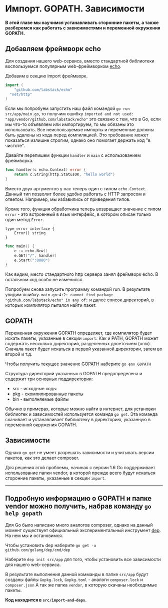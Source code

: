 # Импорт. GOPATH. Зависимости

**В этой главе мы научимся устанавливать сторонние пакеты, а также
разберемся как работать с зависимостями и переменной
окружения GOPATH.**

## Добавляем фреймворк echo

Для создания нашего web-сервиса, вместо стандартной библиотеки 
воспользуемся популярным web-фреймворком
[echo](https://github.com/labstack/echo).

Добавим в секцию import фреймворк.

```go
import (
	"github.com/labstack/echo"
  "net/http"
)
```

Если мы попробуем запустить наш файл командой `go run src/app/main.go`, то получим
ошибку `imported and not used: "app/vendor/github.com/labstack/echo"` это связано с тем,
что в Go, если мы что-то объявляем или импортируем, то мы обязаны это использовать. Все неиспользуемые
импорты и переменные должны быть удалены из кода перед компиляцией. Это требование может
показаться излишне строгим, однако оно помогает держать код "в чистоте".

Давайте перепишем функции `handler` и `main` c использованием фреймворка.

```go
func handler(c echo.Context) error {
	return c.String(http.StatusOK, "hello world")
}
```

Вместо двух аргументов у нас теперь один с типом `echo.Context`. Данный тип позволит
более удобно работать с HTTP запросом и ответом. Например, мы избавились от приведения
типов.

Кроме того, функция обработчика теперь возвращает значение с типом `error` - это встроенный в
язык интерфейс, в котором описан только один метод `Error`.

```
type error interface {
    Error() string
}
```


```go
func main() {
	e := echo.New()
	e.GET("/", handler)
	e.Start(":8080")
}
```

Как видим, место стандартного http сервера занял фреймворк echo. В остальном код особо
не изменился.

Попробуем снова запусить программу командой run. В результате увидим ошибку.
`main.go:4:2: cannot find package "github.com/labstack/echo" in any of:` и далее
список директорий, в которых компилятор пытался найти пакет.

## GOPATH

Переменная окружения GOPATH определяет, где компилятор будет искать
пакеты, указанные в секции `import`. Как и PATH, GOPATH может содержать несколько
директорий, разделенных двоеточием (unix). Сначала пакет будет искаться в первой
указанной директории, затем во второй и т.д.

Чтобы получить текущее значение GOPATH наберите `go env GOPATH`

Структура директорий указанных в GOPATH предопределена и содержит три основных поддиректории:

- src - исходные коды
- pkg - скомпилированные пакеты
- bin - выполняемые файлы

Обычно в примерах, которые можно найти в интернет, для установки библиотек и
зависимостей используется команда `go get`. Эта команда скачивает и устанавливает
библиотеку в директорию, указанную в переменной окружения GOPATH.

## Зависимости

Однако `go get` не умеет разрешать зависимости и учитывать версии пакетов, 
как это делает composer.

Для решения этой проблемы, начиная с версии 1.6 Go поддерживает использование
папки vendor, в которой прежде всего будут искаться сторонние пакеты, указанные в секции
`import`.

---
Подробную информацию о GOPATH и папке vendor можно получить, набрав команду ```go help gopath```
---


Для Go было написано много аналогов composer, однако
на данный момент существует официальный экспериментальный
инструмент [dep](https://github.com/golang/dep). На нем мы и остановимся.

Чтобы установить dep наберите `go get -u github.com/golang/dep/cmd/dep`

Наберите `dep init src/app` для того, чтобы установить все зависимости для
нашего web-сервиса.

В результате выполнения данной комманды в папке `src/app` будут созданы
файлы `Gopkg.lock`, `Gopkg.toml` - аналоги `composer.lock` и `composer.json`
А так же папка `vendor`, в которую скачаны необходимые пакеты.


**Код находится в `src/import-and-deps`.**
